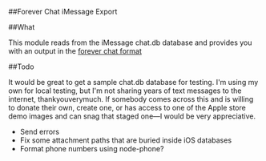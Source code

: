 ##Forever Chat iMessage Export

##What

This module reads from the iMessage chat.db database and provides you with an output in the [forever chat format](http://github.com/jkeen/forever-chat-format)

##Todo

It would be great to get a sample chat.db database for testing. I'm using my own for local testing, but I'm not sharing years of text messages to the internet, thankyouverymuch. If somebody comes across this and is willing to donate their own, create one, or has access to one of the Apple store demo images and can snag that staged one—I would be very appreciative.

- Send errors
- Fix some attachment paths that are buried inside iOS databases
- Format phone numbers using node-phone?
